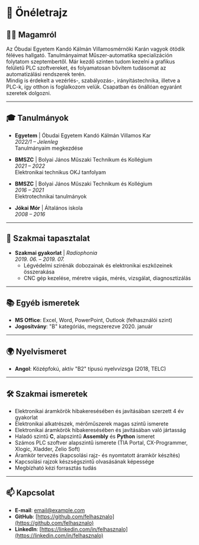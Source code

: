 # 📄 Önéletrajz

## 🧑‍💼 Magamról
Az Óbudai Egyetem Kandó Kálmán Villamosmérnöki Karán vagyok ötödik féléves hallgató. Tanulmányaimat Műszer-automatika specializáción folytatom szeptembertől. Már kezdő szinten tudom kezelni a grafikus felületű PLC szoftvereket, és folyamatosan bővítem tudásomat az automatizálási rendszerek terén.  
Mindig is érdekelt a vezérlés-, szabályozás-, irányítástechnika, illetve a PLC-k, így otthon is foglalkozom velük. Csapatban és önállóan egyaránt szeretek dolgozni.

---

## 🎓 Tanulmányok
- **Egyetem** | Óbudai Egyetem Kandó Kálmán Villamos Kar  
  *2022/1 – Jelenleg*  
  Tanulmányaim megkezdése

- **BMSZC** | Bolyai János Műszaki Technikum és Kollégium  
  *2021 – 2022*  
  Elektronikai technikus OKJ tanfolyam

- **BMSZC** | Bolyai János Műszaki Technikum és Kollégium  
  *2016 – 2021*  
  Elektrotechnikai tanulmányok

- **Jókai Mór** | Általános iskola  
  *2008 – 2016*

---

## 💼 Szakmai tapasztalat
- **Szakmai gyakorlat** | *Radiophonia*  
  *2019. 06. – 2019. 07.*  
  - Légvédelmi szirénák dobozainak és elektronikai eszközeinek összerakása
  - CNC gép kezelése, méretre vágás, mérés, vizsgálat, diagnosztizálás

---

## 📚 Egyéb ismeretek
- **MS Office**: Excel, Word, PowerPoint, Outlook (felhasználói szint)  
- **Jogosítvány**: "B" kategóriás, megszerezve 2020. január

---

## 🌍 Nyelvismeret
- **Angol**: Középfokú, aktív "B2" típusú nyelvvizsga (2018, TELC)

---

## 🛠️ Szakmai ismeretek
- Elektronikai áramkörök hibakeresésében és javításában szerzett 4 év gyakorlat  
- Elektronikai alkatrészek, mérőműszerek magas szintű ismerete  
- Elektronikai áramkörök hibakeresésében és javításában való jártasság  
- Haladó szintű **C**, alapszintű **Assembly** és **Python** ismeret  
- Számos PLC szoftver alapszintű ismerete (TIA Portal, CX-Programmer, Xlogic, Xladder, Zelio Soft)  
- Áramkör tervezés (kapcsolási rajz- és nyomtatott áramkör készítés)  
- Kapcsolási rajzok készségszintű olvasásának képessége  
- Megbízható kézi forrasztás tudás

---

## 📫 Kapcsolat
- **E-mail**: email@example.com  
- **GitHub**: [https://github.com/felhasznalo](https://github.com/felhasznalo)  
- **LinkedIn**: [https://linkedin.com/in/felhasznalo](https://linkedin.com/in/felhasznalo)
